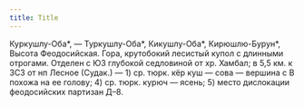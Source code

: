```yaml
---
title: Title
---
```


Куркушлу-Оба*, — Туркушлу-Оба*, Кикушлу-Оба*, Кирюшлю-Бурун*, Высота
Феодосийская. Гора, крутобокий лесистый купол с длинными отрогами. Отделен с ЮЗ
глубокой седловиной от хр. Хамбал; в 5,5 км. к ЗСЗ от нп Лесное (Судак.) — 1)
ср. тюрк. кёр куш — сова — вершина с В похожа на ее голову; 4) ср. тюрк. курюч —
ясень; 5) место дислокации феодосийских партизан Д–8.

